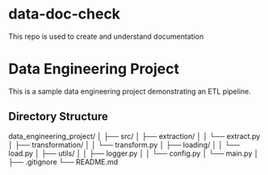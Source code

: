 # data-doc-check
This repo is used to create and understand documentation
# Data Engineering Project

This is a sample data engineering project demonstrating an ETL pipeline.

## Directory Structure

data_engineering_project/
│
├── src/
│ ├── extraction/
│ │ └── extract.py
│ ├── transformation/
│ │ └── transform.py
│ ├── loading/
│ │ └── load.py
│ ├── utils/
│ │ ├── logger.py
│ │ └── config.py
│ └── main.py
│
├── .gitignore
└── README.md
